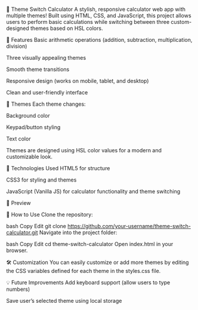 🧮 Theme Switch Calculator
A stylish, responsive calculator web app with multiple themes!
Built using HTML, CSS, and JavaScript, this project allows users to perform basic calculations while switching between three custom-designed themes based on HSL colors.

🌟 Features
Basic arithmetic operations (addition, subtraction, multiplication, division)

Three visually appealing themes

Smooth theme transitions

Responsive design (works on mobile, tablet, and desktop)

Clean and user-friendly interface

🎨 Themes
Each theme changes:

Background color

Keypad/button styling

Text color

Themes are designed using HSL color values for a modern and customizable look.

🚀 Technologies Used
HTML5 for structure

CSS3 for styling and themes

JavaScript (Vanilla JS) for calculator functionality and theme switching

📸 Preview

<!-- (Optional: Upload an image or add a live demo link) -->
📂 How to Use
Clone the repository:

bash
Copy
Edit
git clone https://github.com/your-username/theme-switch-calculator.git
Navigate into the project folder:

bash
Copy
Edit
cd theme-switch-calculator
Open index.html in your browser.

🛠️ Customization
You can easily customize or add more themes by editing the CSS variables defined for each theme in the styles.css file.

💡 Future Improvements
Add keyboard support (allow users to type numbers)


Save user’s selected theme using local storage
